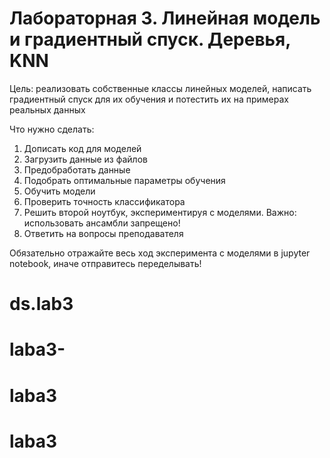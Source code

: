 # Лабораторная 3. Линейная модель и градиентный спуск. Деревья, KNN

Цель: реализовать собственные классы линейных моделей, написать градиентный спуск для их обучения и потестить их на примерах реальных данных

Что нужно сделать:
1. Дописать код для моделей
2. Загрузить данные из файлов
3. Предобработать данные
4. Подобрать оптимальные параметры обучения
5. Обучить модели
6. Проверить точность классификатора
7. Решить второй ноутбук, экспериментируя с моделями. Важно: использовать ансамбли запрещено!
8. Ответить на вопросы преподавателя

Обязательно отражайте весь ход эксперимента с моделями в jupyter notebook, иначе отправитесь переделывать!
# ds.lab3
# laba3-
# laba3
# laba3
